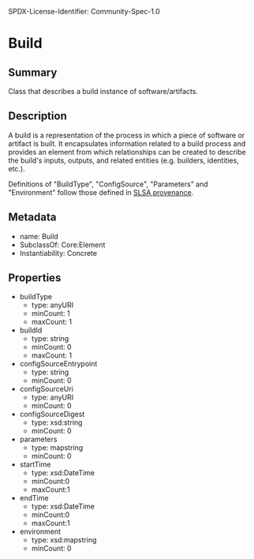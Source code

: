 SPDX-License-Identifier: Community-Spec-1.0

# Build

## Summary

Class that describes a build instance of software/artifacts.

## Description

A build is a representation of the process in which a piece of software or
artifact is built. It encapsulates information related to a build process and
provides an element from which relationships can be created to describe the build's inputs, outputs, and related entities (e.g. builders, identities, etc.).

Definitions of "BuildType", "ConfigSource", "Parameters" and "Environment" follow
those defined in [SLSA provenance](https://slsa.dev/provenance/v0.2).


## Metadata

- name: Build
- SubclassOf: Core:Element
- Instantiability: Concrete

## Properties

- buildType
  - type: anyURI
  - minCount: 1
  - maxCount: 1
- buildId
  - type: string
  - minCount: 0
  - maxCount: 1
- configSourceEntrypoint
  - type: string
  - minCount: 0
- configSourceUri
  - type: anyURI
  - minCount: 0
- configSourceDigest
  - type: xsd:string
  - minCount: 0
- parameters
  - type: map<string>string
  - minCount: 0
- startTime
  - type: xsd:DateTime
  - minCount:0
  - maxCount:1
- endTime
  - type: xsd:DateTime
  - minCount:0
  - maxCount:1
- environment
  - type: xsd:map<string>string
  - minCount: 0
